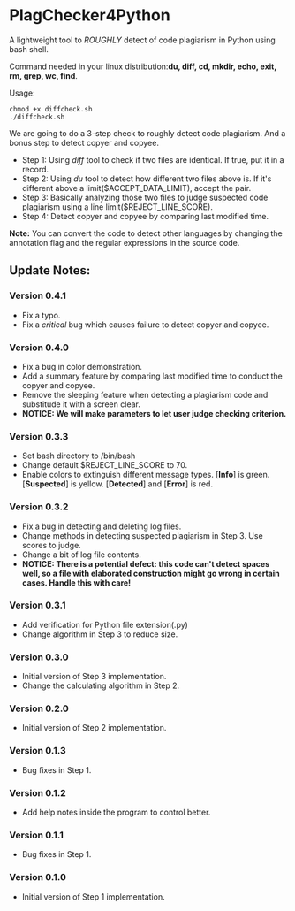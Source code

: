 # PlagChecker4Python
A lightweight tool to *ROUGHLY* detect of code plagiarism in Python using bash shell. 

Command needed in your linux distribution:**du, diff, cd, mkdir, echo, exit, rm, grep, wc, find**.

Usage:
```
chmod +x diffcheck.sh
./diffcheck.sh
```

We are going to do a 3-step check to roughly detect code plagiarism. And a bonus step to detect copyer and copyee.
* Step 1: Using *diff* tool to check if two files are identical. If true, put it in a record.
* Step 2: Using *du* tool to detect how different two files above is. If it's different above a limit($ACCEPT_DATA_LIMIT), accept the pair.
* Step 3: Basically analyzing those two files to judge suspected code plagiarism using a line limit($REJECT_LINE_SCORE).
* Step 4: Detect copyer and copyee by comparing last modified time.

**Note:** You can convert the code to detect other languages by changing the annotation flag and the regular expressions in the source code.

## Update Notes:

### Version 0.4.1
* Fix a typo.
* Fix a *critical* bug which causes failure to detect copyer and copyee.

### Version 0.4.0
* Fix a bug in color demonstration.
* Add a summary feature by comparing last modified time to conduct the copyer and copyee.
* Remove the sleeping feature when detecting a plagiarism code and substitude it with a screen clear.
* **NOTICE: We will make parameters to let user judge checking criterion.**

### Version 0.3.3
* Set bash directory to /bin/bash
* Change default $REJECT_LINE_SCORE to 70.
* Enable colors to extinguish different message types. [**Info**] is green. [**Suspected**] is yellow. [**Detected**] and [**Error**] is red.

### Version 0.3.2
* Fix a bug in detecting and deleting log files.
* Change methods in detecting suspected plagiarism in Step 3. Use scores to judge.
* Change a bit of log file contents.
* **NOTICE: There is a potential defect: this code can't detect spaces well, so a file with elaborated construction might go wrong in certain cases. Handle this with care!**

### Version 0.3.1
* Add verification for Python file extension(.py)
* Change algorithm in Step 3 to reduce size.

### Version 0.3.0
* Initial version of Step 3 implementation.
* Change the calculating algorithm in Step 2.

### Version 0.2.0
* Initial version of Step 2 implementation.

### Version 0.1.3
* Bug fixes in Step 1.

### Version 0.1.2
* Add help notes inside the program to control better.

### Version 0.1.1
* Bug fixes in Step 1.

### Version 0.1.0
* Initial version of Step 1 implementation.


